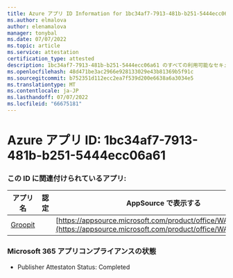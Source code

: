 ```yaml
---
title: Azure アプリ ID Information for 1bc34af7-7913-481b-b251-5444ecc06a61
ms.author: elmalova
author: elenamalova
manager: tonybal
ms.date: 07/07/2022
ms.topic: article
ms.service: attestation
certification_type: attested
description: 1bc34af7-7913-481b-b251-5444ecc06a61 のすべての利用可能なセキュリティとコンプライアンス情報。
ms.openlocfilehash: 48d471be3ac2966e928133029e43b81369b5f91c
ms.sourcegitcommit: b752351d112ecc2ea7f539d200e6638a6a3034e5
ms.translationtype: MT
ms.contentlocale: ja-JP
ms.lasthandoff: 07/07/2022
ms.locfileid: "66675181"
---
```

# <a name="azure-app-id-1bc34af7-7913-481b-b251-5444ecc06a61"></a>Azure アプリ ID: 1bc34af7-7913-481b-b251-5444ecc06a61


### <a name="apps-associated-with-this-id"></a>この ID に関連付けられているアプリ:
| **アプリ名** | **認定** | **AppSource で表示する** |
|--------------|---------------|-----------------------|
| [Groopit](../forward/WA200003818.md) |  | [https://appsource.microsoft.com/product/office/WA200003818](https://appsource.microsoft.com/product/office/WA200003818) |

### <a name="microsoft-365-app-compliance-status"></a>Microsoft 365 アプリコンプライアンスの状態
- Publisher Attestaton Status: Completed
